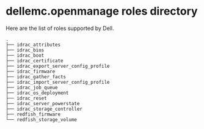 # dellemc.openmanage roles directory

Here are the list of roles supported by Dell.

```
.
├── idrac_attributes
├── idrac_bios
├── idrac_boot
├── idrac_certificate
├── idrac_export_server_config_profile
├── idrac_firmware
├── idrac_gather_facts
├── idrac_import_server_config_profile
├── idrac_job_queue
├── idrac_os_deployment
├── idrac_reset
├── idrac_server_powerstate
├── idrac_storage_controller
├── redfish_firmware
└── redfish_storage_volume
```